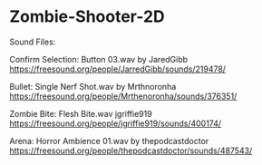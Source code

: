 # Zombie-Shooter-2D

Sound Files: 


Confirm Selection: Button 03.wav by JaredGibb https://freesound.org/people/JarredGibb/sounds/219478/

Bullet: Single Nerf Shot.wav by Mrthnoronha  https://freesound.org/people/Mrthenoronha/sounds/376351/

Zombie Bite: Flesh Bite.wav jgriffie919 https://freesound.org/people/jgriffie919/sounds/400174/

Arena: Horror Ambience 01.wav by thepodcastdoctor https://freesound.org/people/thepodcastdoctor/sounds/487543/
